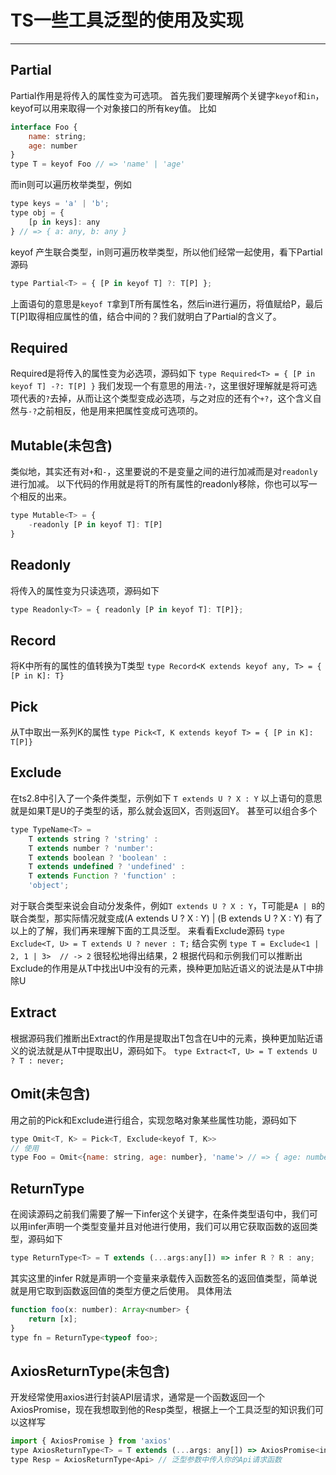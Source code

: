 # TS一些工具泛型的使用及实现
***

## Partial
Partial作用是将传入的属性变为可选项。
首先我们要理解两个关键字`keyof`和`in`，keyof可以用来取得一个对象接口的所有key值。
比如

```js
interface Foo {
    name: string;
    age: number
}
type T = keyof Foo // => 'name' | 'age'
```

而in则可以遍历枚举类型，例如

```js
type keys = 'a' | 'b';
type obj = {
    [p in keys]: any
} // => { a: any, b: any }
```

keyof 产生联合类型，in则可遍历枚举类型，所以他们经常一起使用，看下Partial源码

```js
type Partial<T> = { [P in keyof T] ?: T[P] };
```

上面语句的意思是`keyof T`拿到T所有属性名，然后in进行遍历，将值赋给P，最后T[P]取得相应属性的值，结合中间的？我们就明白了Partial的含义了。

## Required
Required是将传入的属性变为必选项，源码如下
`type Required<T> = { [P in keyof T] -?: T[P] }`
我们发现一个有意思的用法`-?`，这里很好理解就是将可选项代表的`?`去掉，从而让这个类型变成必选项，与之对应的还有个`+?`，这个含义自然与`-?`之前相反，他是用来把属性变成可选项的。

## Mutable(未包含)
类似地，其实还有对`+`和`-`，这里要说的不是变量之间的进行加减而是对`readonly`进行加减。
以下代码的作用就是将T的所有属性的readonly移除，你也可以写一个相反的出来。

```js
type Mutable<T> = {
    -readonly [P in keyof T]: T[P]
}
```

## Readonly
将传入的属性变为只读选项，源码如下

```js
type Readonly<T> = { readonly [P in keyof T]: T[P]};
```

## Record
将K中所有的属性的值转换为T类型
`type Record<K extends keyof any, T> = { [P in K]: T}`

## Pick
从T中取出一系列K的属性
`type Pick<T, K extends keyof T> = { [P in K]: T[P]}`

## Exclude
在ts2.8中引入了一个条件类型，示例如下
`T extends U ? X : Y`
以上语句的意思就是如果T是U的子类型的话，那么就会返回X，否则返回Y。
甚至可以组合多个

```js
type TypeName<T> = 
    T extends string ? 'string' :
    T extends number ? 'number':
    T extends boolean ? 'boolean' :
    T extends undefined ? 'undefined' :
    T extends Function ? 'function' :
    'object';
```

对于联合类型来说会自动分发条件，例如`T extends U ? X : Y`，T可能是`A | B`的联合类型，那实际情况就变成(A extends U ? X : Y) | (B extends U ? X : Y)
有了以上的了解，我们再来理解下面的工具泛型。
来看看Exclude源码
`type Exclude<T, U> = T extends U ? never : T;`
结合实例
`type T = Exclude<1 | 2, 1 | 3>  // -> 2`
很轻松地得出结果，2 根据代码和示例我们可以推断出Exclude的作用是从T中找出U中没有的元素，换种更加贴近语义的说法是从T中排除U

## Extract
根据源码我们推断出Extract的作用是提取出T包含在U中的元素，换种更加贴近语义的说法就是从T中提取出U，源码如下。
`type Extract<T, U> = T extends U ? T : never;`

## Omit(未包含)
用之前的Pick和Exclude进行组合，实现忽略对象某些属性功能，源码如下
```js
type Omit<T, K> = Pick<T, Exclude<keyof T, K>>
// 使用
type Foo = Omit<{name: string, age: number}, 'name'> // => { age: number };
```

## ReturnType
在阅读源码之前我们需要了解一下infer这个关键字，在条件类型语句中，我们可以用infer声明一个类型变量并且对他进行使用，我们可以用它获取函数的返回类型，源码如下
```js
type ReturnType<T> = T extends (...args:any[]) => infer R ? R : any;
```

其实这里的infer R就是声明一个变量来承载传入函数签名的返回值类型，简单说就是用它取到函数返回值的类型方便之后使用。
具体用法

```js
function foo(x: number): Array<number> {
    return [x];
}
type fn = ReturnType<typeof foo>;
```

## AxiosReturnType(未包含)
开发经常使用axios进行封装API层请求，通常是一个函数返回一个AxiosPromise<Resp>，现在我想取到他的Resp类型，根据上一个工具泛型的知识我们可以这样写

```js
import { AxiosPromise } from 'axios'
type AxiosReturnType<T> = T extends (...args: any[]) => AxiosPromise<infer R> ? R : any;
type Resp = AxiosReturnType<Api> // 泛型参数中传入你的Api请求函数
```